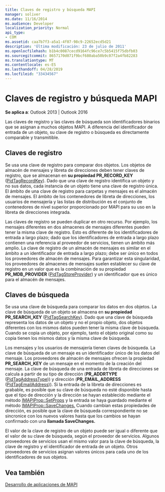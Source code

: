 ```yaml
---
title: Claves de registro y búsqueda MAPI
manager: soliver
ms.date: 11/16/2014
ms.audience: Developer
localization_priority: Normal
api_type:
- COM
ms.assetid: caa7b7f3-a5a1-4f07-98c9-22652ecd5d21
description: 'Última modificación: 23 de julio de 2011'
ms.openlocfilehash: b1b4c0087cecd9164fc96ce7c5b5415f75dbfb03
ms.sourcegitcommit: 8657170d071f9bcf680aba50b9c07f2a4fb82283
ms.translationtype: MT
ms.contentlocale: es-ES
ms.lasthandoff: 04/28/2019
ms.locfileid: "33434567"
---
```

# <a name="mapi-record-and-search-keys"></a>Claves de registro y búsqueda MAPI

  
  
**Se aplica a**: Outlook 2013 | Outlook 2016 
  
Las claves de registro y las claves de búsqueda son identificadores binarios que se asignan a muchos objetos MAPI. A diferencia del identificador de entrada de un objeto, su clave de registro o búsqueda es directamente comparable y transmitible. 
  
## <a name="record-keys"></a>Claves de registro

Se usa una clave de registro para comparar dos objetos. Los objetos de almacén de mensajes y libreta de direcciones deben tener claves de registro, que se almacenan en **su propiedad PR_RECORD_KEY** ([PidTagRecordKey](pidtagrecordkey-canonical-property.md)). Dado que una clave de registro identifica un objeto y no sus datos, cada instancia de un objeto tiene una clave de registro única. El ámbito de una clave de registro para carpetas y mensajes es el almacén de mensajes. El ámbito de los contenedores de libreta de direcciones, los usuarios de mensajería y las listas de distribución es el conjunto de contenedores de nivel superior proporcionado por MAPI para su uso en la libreta de direcciones integrada.
  
Las claves de registro se pueden duplicar en otro recurso. Por ejemplo, los mensajes diferentes en dos almacenes de mensajes diferentes pueden tener la misma clave de registro. Esto es diferente de los identificadores de entrada a largo plazo; dado que los identificadores de entrada a largo plazo contienen una referencia al proveedor de servicios, tienen un ámbito más amplio. La clave de registro de un almacén de mensajes es similar en el ámbito a un identificador de entrada a largo plazo; debe ser único en todos los proveedores de almacén de mensajes. Para garantizar esta singularidad, los proveedores de almacenes de mensajes suelen establecer su clave de registro en un valor que es la combinación de su propiedad **PR_MDB_PROVIDER** ([PidTagStoreProvider](pidtagstoreprovider-canonical-property.md)) y un identificador que es único para el almacén de mensajes.
  
## <a name="search-keys"></a>Claves de búsqueda

Se usa una clave de búsqueda para comparar los datos en dos objetos. La clave de búsqueda de un objeto se almacena en **su propiedad PR_SEARCH_KEY** ([PidTagSearchKey](pidtagsearchkey-canonical-property.md)). Dado que una clave de búsqueda representa los datos de un objeto y no el propio objeto, dos objetos diferentes con los mismos datos pueden tener la misma clave de búsqueda. Cuando se copia un objeto, por ejemplo, tanto el objeto original como su copia tienen los mismos datos y la misma clave de búsqueda.
  
Los mensajes y los usuarios de mensajería tienen claves de búsqueda. La clave de búsqueda de un mensaje es un identificador único de los datos del mensaje. Los proveedores de almacén de mensajes ofrecen la propiedad **PR_SEARCH_KEY** de un mensaje en el momento de la creación del mensaje. La clave de búsqueda de una entrada de libreta de direcciones se calcula a partir de su tipo de dirección (**PR_ADDRTYPE** ([PidTagAddressType](pidtagaddresstype-canonical-property.md))) y dirección (**PR_EMAIL_ADDRESS** ([PidTagEmailAddress](pidtagemailaddress-canonical-property.md))). Si la entrada de la libreta de direcciones es grabable, es posible que su clave de búsqueda no esté disponible hasta que el tipo de dirección y la dirección se hayan establecido mediante el método [IMAPIProp::SetProps](imapiprop-setprops.md) y la entrada se haya guardado mediante el método [IMAPIProp::SaveChanges.](imapiprop-savechanges.md) Cuando cambian estas propiedades de dirección, es posible que la clave de búsqueda correspondiente no se sincronice con los nuevos valores hasta que los cambios se hayan confirmado con una **llamada SaveChanges.** 
  
El valor de la clave de registro de un objeto puede ser igual o diferente que el valor de su clave de búsqueda, según el proveedor de servicios. Algunos proveedores de servicios usan el mismo valor para la clave de búsqueda, la clave de registro y el identificador de entrada de un objeto. Otros proveedores de servicios asignan valores únicos para cada uno de los identificadores de sus objetos. 
  
## <a name="see-also"></a>Vea también



[Desarrollo de aplicaciones de MAPI](mapi-application-development.md)

